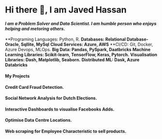 # Hi there 👋, I am Javed Hassan
#### *I am a Problem Solver and Data Scientist. I am humble person who enjoys helping and metoring others.*

**Programing Languages: Python, R.
**Databases: Relational Database- Oracle, Sqllite, MySql**
**Cloud Services: Azure, AWS**
**CI/CD: Git, Docker, Azure Devops, MLOps.
**Big Data: Pandas, PySpark, Daatbricks** 
**Machine Learning Libraries: Scikit-learn, TensorFlow, Keras, Pytorch.**
**Visualisation Libraries: Dash, Matplotlib, Seaborn.**
**Distributed ML: Dask, Azure Databricks**

#### My Projects 

#### Credit Card Fraud Detection. 
#### Social Network Analysis for Dutch Elections.
#### Interactive Dashboards to visualise Facebooks Adds.
#### Optimise Data Centre Locations.
#### Web scraping for Employee Characteristic to sell products.





